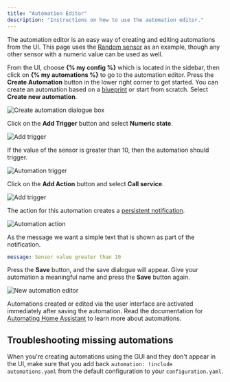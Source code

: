 ```yaml
---
title: "Automation Editor"
description: "Instructions on how to use the automation editor."
---
```


The automation editor is an easy way of creating and editing automations from the UI. This page uses the [Random sensor](/integrations/random#sensor) as an example, though any other sensor with a numeric value can be used as well.

From the UI, choose **{% my config %}** which is located in the sidebar, then click on **{% my automations %}** to go to the automation editor. Press the **Create Automation** button in the lower right corner to get started. You can create an automation based on a [blueprint](/docs/automation/using_blueprints/) or start from scratch. Select **Create new automation**.

![Create automation dialogue box](/images/docs/automation-editor/create-automation.png)

Click on the **Add Trigger** button and select **Numeric state**.

![Add trigger](/images/docs/automation-editor/add-trigger-to-automation.png)

If the value of the sensor is greater than 10, then the automation should trigger.

![Automation trigger](/images/docs/automation-editor/new-trigger.png)

Click on the **Add Action** button and select **Call service**.

![Add trigger](/images/docs/automation-editor/new-action.png)

The action for this automation creates a [persistent notification](/integrations/persistent_notification/).

![Automation action](/images/docs/automation-editor/send-notification.png)

As the message we want a simple text that is shown as part of the notification.

```yaml
message: Sensor value greater than 10
```

 Press the **Save** button, and the save dialogue will appear. Give your automation a meaningful name and press the **Save** button again.

![New automation editor](/images/docs/automation-editor/new-automation.png)

Automations created or edited via the user interface are activated immediately after saving the automation. Read the documentation for [Automating Home Assistant](/getting-started/automation/) to learn more about automations.

## Troubleshooting missing automations

When you're creating automations using the GUI and they don't appear in the UI, make sure that you add back `automation: !include automations.yaml` from the default configuration to your `configuration.yaml`.
